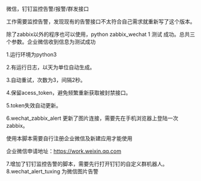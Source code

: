 微信，钉钉监控告警/报警/群发接口

工作需要监控告警，发现现有的告警接口不太符合自己需求就重新写了这个版本。

除了zabbix以外的程序也可以使用，python zabbix_wechat 1 测试  成功。总共三个参数。企业微信收到信息为测试成功


1.运行环境为python3

2.有运行日志，以天为单位自动生成。

3.自动重试，次数为3，间隔2秒。

4.保留acess_token，避免频繁重新获取被封禁接口。

5.token失效自动更新。

6.wechat_zabbix_alert 更新了图片连接，需要先在手机浏览器上登陆一次zabbix。

使用本脚本需要自行注册企业微信及新建应用才能使用

企业微信申请地址：https://work.weixin.qq.com

7.增加了钉钉监控告警的脚本，需要先行打开钉钉的自定义群机器人。
8.wechat_alert_tuxing 为微信图片告警
